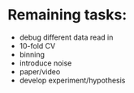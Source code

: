 # Remaining tasks:
- debug different data read in
- 10-fold CV
- binning
- introduce noise
- paper/video
- develop experiment/hypothesis

